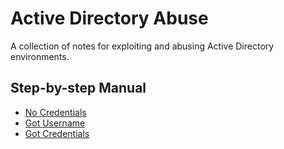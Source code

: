 # Active Directory Abuse
A collection of notes for exploiting and abusing Active Directory environments.

## Step-by-step Manual
- [No Credentials](steps/no-credentials.md)
- [Got Username](steps/got-username.md)
- [Got Credentials](steps/got-credentials.md)